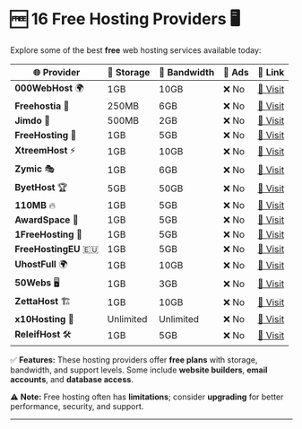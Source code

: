 # 🆓 16 Free Hosting Providers 🖥️  

Explore some of the best **free** web hosting services available today:  

| 🌐 Provider | 💾 Storage | 📡 Bandwidth | 🚫 Ads | 🔗 Link |  
|------------|------------|------------|------------|------------|  
| **000WebHost** 🌍 | 1GB | 10GB | ❌ No | [🔗 Visit](https://www.000webhost.com) |  
| **Freehostia** 🍪 | 250MB | 6GB | ❌ No | [🔗 Visit](https://www.freehostia.com) |  
| **Jimdo** 🎨 | 500MB | 2GB | ❌ No | [🔗 Visit](https://www.jimdo.com) |  
| **FreeHosting** 🚀 | 1GB | 5GB | ❌ No | [🔗 Visit](https://www.freehosting.com) |  
| **XtreemHost** ⚡ | 1GB | 10GB | ❌ No | [🔗 Visit](https://www.xtreemhost.com) |  
| **Zymic** 🎭 | 1GB | 6GB | ❌ No | [🔗 Visit](https://www.zymic.com) |  
| **ByetHost** 🏆 | 5GB | 50GB | ❌ No | [🔗 Visit](https://www.byethost.com) |  
| **110MB** 🔥 | 1GB | 5GB | ❌ No | [🔗 Visit](https://www.110mb.com) |  
| **AwardSpace** 🏅 | 1GB | 5GB | ❌ No | [🔗 Visit](https://www.awardspace.com) |  
| **1FreeHosting** 🎁 | 1GB | 5GB | ❌ No | [🔗 Visit](https://www.1freehosting.com) |  
| **FreeHostingEU** 🇪🇺 | 1GB | 5GB | ❌ No | [🔗 Visit](https://www.freehostingeu.com) |  
| **UhostFull** 🌍 | 1GB | 10GB | ❌ No | [🔗 Visit](https://www.uhostfull.com) |  
| **50Webs** 🖥️ | 1GB | 3GB | ❌ No | [🔗 Visit](https://www.50webs.com) |  
| **ZettaHost** 🏗️ | 1GB | 10GB | ❌ No | [🔗 Visit](https://www.zettahost.com) |  
| **x10Hosting** 💎 | Unlimited | Unlimited | ❌ No | [🔗 Visit](https://www.x10hosting.com) |  
| **ReleifHost** 🛠️ | 1GB | 5GB | ❌ No | [🔗 Visit](https://www.releifhost.com) |  

✅ **Features:** These hosting providers offer **free plans** with storage, bandwidth, and support levels. Some include **website builders**, **email accounts**, and **database access**.  

⚠️ **Note:** Free hosting often has **limitations**; consider **upgrading** for better performance, security, and support.  

--- 
